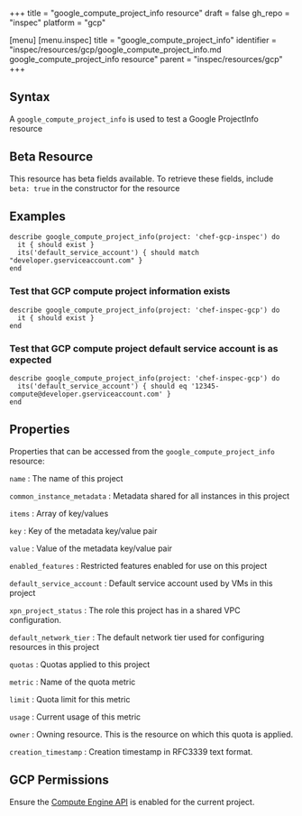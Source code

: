 +++
title = "google_compute_project_info resource"
draft = false
gh_repo = "inspec"
platform = "gcp"

[menu]
  [menu.inspec]
    title = "google_compute_project_info"
    identifier = "inspec/resources/gcp/google_compute_project_info.md google_compute_project_info resource"
    parent = "inspec/resources/gcp"
+++

## Syntax

A `google_compute_project_info` is used to test a Google ProjectInfo resource

## Beta Resource

This resource has beta fields available. To retrieve these fields, include `beta: true` in the constructor for the resource

## Examples

```
describe google_compute_project_info(project: 'chef-gcp-inspec') do
  it { should exist }
  its('default_service_account') { should match "developer.gserviceaccount.com" }
end
```

### Test that GCP compute project information exists

    describe google_compute_project_info(project: 'chef-inspec-gcp') do
      it { should exist }
    end

### Test that GCP compute project default service account is as expected

    describe google_compute_project_info(project: 'chef-inspec-gcp') do
      its('default_service_account') { should eq '12345-compute@developer.gserviceaccount.com' }
    end

## Properties

Properties that can be accessed from the `google_compute_project_info` resource:

`name`
: The name of this project

`common_instance_metadata`
: Metadata shared for all instances in this project

`items`
: Array of key/values

  `key`
  : Key of the metadata key/value pair

  `value`
  : Value of the metadata key/value pair

`enabled_features`
: Restricted features enabled for use on this project

`default_service_account`
: Default service account used by VMs in this project

`xpn_project_status`
: The role this project has in a shared VPC configuration.

`default_network_tier`
: The default network tier used for configuring resources in this project

`quotas`
: Quotas applied to this project

`metric`
: Name of the quota metric

`limit`
: Quota limit for this metric

`usage`
: Current usage of this metric

`owner`
: Owning resource. This is the resource on which this quota is applied.

`creation_timestamp`
: Creation timestamp in RFC3339 text format.

## GCP Permissions

Ensure the [Compute Engine API](https://console.cloud.google.com/apis/library/compute.googleapis.com/) is enabled for the current project.
